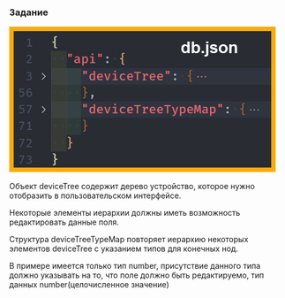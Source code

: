 ### Задание

![Картинка](./public/db.json.jpg)

Объект deviceTree содержит дерево устройство, которое нужно отобразить в пользовательском интерфейсе.

Некоторые элементы иерархии должны иметь возможность редактировать данные поля.

Структура deviceTreeTypeMap повторяет иерархию некоторых элементов deviceTree с указанием типов для конечных нод.

В примере имеется только тип number, присутствие данного типа должно указывать на то, что поле должно быть редактируемо, тип данных number(целочисленное значение)
